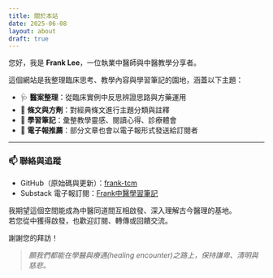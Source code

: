 ```yaml
---
title: 關於本站
date: 2025-06-08
layout: about
draft: true
---
```


您好，我是 **Frank Lee**，一位執業中醫師與中醫教學分享者。

這個網站是我整理臨床思考、教學內容與學習筆記的園地，涵蓋以下主題：

- 🩺 **醫案整理**：從臨床實例中反思辨證思路與方藥運用
- 📜 **條文與方劑**：對經典條文進行主題分類與註釋
- 📘 **學習筆記**：彙整教學靈感、閱讀心得、診療體會
- 📮 **電子報推薦**：部分文章也會以電子報形式發送給訂閱者

---

### 📫 聯絡與追蹤

- GitHub（原始碼與更新）：[frank-tcm](https://github.com/frank-tcm)
- Substack 電子報訂閱：[Frank中醫學習筆記](https://substack.com/@franklee529)

我期望這個空間能成為中醫同道間互相啟發、深入理解古今醫理的基地。  
若您從中獲得啟發，也歡迎訂閱、轉傳或回饋交流。

謝謝您的拜訪！

> _願我們都能在學醫與療遇(healing encounter)之路上，保持謙卑、清明與慈悲。_